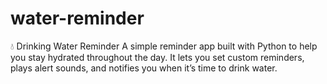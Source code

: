 # water-reminder
💧 Drinking Water Reminder  A simple reminder app built with Python to help you stay hydrated throughout the day. It lets you set custom reminders, plays alert sounds, and notifies you when it’s time to drink water.
